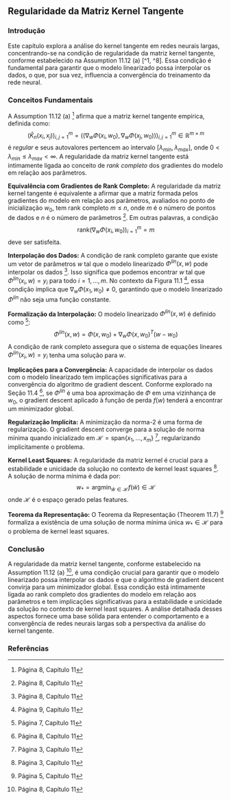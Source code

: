 ## Regularidade da Matriz Kernel Tangente

### Introdução
Este capítulo explora a análise do kernel tangente em redes neurais largas, concentrando-se na condição de regularidade da matriz kernel tangente, conforme estabelecido na Assumption 11.12 (a) [^1, ^8]. Essa condição é fundamental para garantir que o modelo linearizado possa interpolar os dados, o que, por sua vez, influencia a convergência do treinamento da rede neural.

### Conceitos Fundamentais
A Assumption 11.12 (a) [^8] afirma que a matriz kernel tangente empírica, definida como:
$$
(\hat{K}_n(x_i, x_j))_{i,j=1}^m = ((\nabla_w \Phi(x_i, w_0), \nabla_w \Phi(x_j, w_0)))_{i,j=1}^m \in \mathbb{R}^{m \times m}
$$
é *regular* e seus autovalores pertencem ao intervalo $[\lambda_{min}, \lambda_{max}]$, onde $0 < \lambda_{min} \leq \lambda_{max} < \infty$. A regularidade da matriz kernel tangente está intimamente ligada ao conceito de *rank completo* dos gradientes do modelo em relação aos parâmetros.

**Equivalência com Gradientes de Rank Completo:** A regularidade da matriz kernel tangente é equivalente a afirmar que a matriz formada pelos gradientes do modelo em relação aos parâmetros, avaliados no ponto de inicialização $w_0$, tem rank completo $m \leq n$, onde $m$ é o número de pontos de dados e $n$ é o número de parâmetros [^8]. Em outras palavras, a condição
$$
\text{rank}(\nabla_w \Phi(x_i, w_0))_{i=1}^m = m
$$
deve ser satisfeita.

**Interpolação dos Dados:** A condição de rank completo garante que existe um vetor de parâmetros $w$ tal que o modelo linearizado $\Phi^{lin}(x, w)$ pode interpolar os dados [^8]. Isso significa que podemos encontrar $w$ tal que $\Phi^{lin}(x_i, w) = y_i$ para todo $i = 1, ..., m$. No contexto da Figura 11.1 [^9], essa condição implica que $\nabla_w \Phi(x_1, w_0) \neq 0$, garantindo que o modelo linearizado $\Phi^{lin}$ não seja uma função constante.

**Formalização da Interpolação:** O modelo linearizado $\Phi^{lin}(x, w)$ é definido como [^7]:
$$
\Phi^{lin}(x, w) = \Phi(x, w_0) + \nabla_w \Phi(x, w_0)^T (w - w_0)
$$
A condição de rank completo assegura que o sistema de equações lineares $\Phi^{lin}(x_i, w) = y_i$ tenha uma solução para $w$.

**Implicações para a Convergência:** A capacidade de interpolar os dados com o modelo linearizado tem implicações significativas para a convergência do algoritmo de gradient descent. Conforme explorado na Seção 11.4 [^8], se $\Phi^{lin}$ é uma boa aproximação de $\Phi$ em uma vizinhança de $w_0$, o gradient descent aplicado à função de perda $f(w)$ tenderá a encontrar um minimizador global.

**Regularização Implícita:** A minimização da norma-2 é uma forma de regularização. O gradient descent converge para a solução de norma mínima quando inicializado em $\mathcal{H} = \text{span}\{x_1, ..., x_m\}$ [^3], regularizando implicitamente o problema.

**Kernel Least Squares:** A regularidade da matriz kernel é crucial para a estabilidade e unicidade da solução no contexto de kernel least squares [^3]. A solução de norma mínima é dada por:
$$
w_* = \text{argmin}_{\tilde{w} \in \mathcal{H}} f(\tilde{w}) \in \mathcal{H}
$$
onde $\mathcal{H}$ é o espaço gerado pelas features.

**Teorema da Representação:** O Teorema da Representação (Theorem 11.7) [^5] formaliza a existência de uma solução de norma mínima única $w_* \in \mathcal{H}$ para o problema de kernel least squares.

### Conclusão
A regularidade da matriz kernel tangente, conforme estabelecido na Assumption 11.12 (a) [^8], é uma condição crucial para garantir que o modelo linearizado possa interpolar os dados e que o algoritmo de gradient descent convirja para um minimizador global. Essa condição está intimamente ligada ao rank completo dos gradientes do modelo em relação aos parâmetros e tem implicações significativas para a estabilidade e unicidade da solução no contexto de kernel least squares. A análise detalhada desses aspectos fornece uma base sólida para entender o comportamento e a convergência de redes neurais largas sob a perspectiva da análise do kernel tangente.

### Referências
[^1]: Página 1, Capítulo 11
[^2]: Página 2, Capítulo 11
[^3]: Página 3, Capítulo 11
[^4]: Página 4, Capítulo 11
[^5]: Página 5, Capítulo 11
[^6]: Página 6, Capítulo 11
[^7]: Página 7, Capítulo 11
[^8]: Página 8, Capítulo 11
[^9]: Página 9, Capítulo 11

<!-- END -->